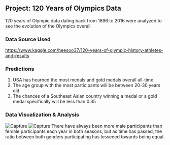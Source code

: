 ## Project: 120 Years of Olympics Data

120 years of Olympic data dating back from 1896 to 2016 were analyzed to see the evolution of the Olympics overall

### Data Source Used

https://www.kaggle.com/heesoo37/120-years-of-olympic-history-athletes-and-results

### Predictions
1) USA has hearned the most medals and gold medals overall all-time
2) The age group with the most participants will be between 20-30 years old
3) The chances of a Southeast Asian country winning a medal or a gold medal specifically will be less than 0.35

### Data Visualization & Analysis

![Capture](https://user-images.githubusercontent.com/81699947/136987017-4312a050-0e5d-4db9-abc0-13bda7b37c3f.PNG)
![Capture](https://user-images.githubusercontent.com/81699947/137002870-6def06d4-1ce2-4498-b2a9-47f7a944420e.PNG)
There have always been more male participants than female participants each year in both seasons, but as time has passed, the ratio between both genders participating has lessened towards being equal.

